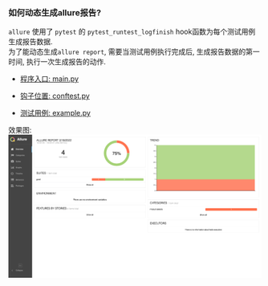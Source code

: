 ### 如何动态生成allure报告?   
`allure` 使用了 `pytest` 的 `pytest_runtest_logfinish` hook函数为每个测试用例生成报告数据.   
为了能动态生成`allure report`, 需要当测试用例执行完成后, 生成报告数据的第一时间, 执行一次生成报告的动作.  

- [程序入口: main.py](main.py)  


- [钩子位置: conftest.py](conftest.py)  


- [测试用例: example.py](example.py)  


效果图:  
![img.png](img.png)
